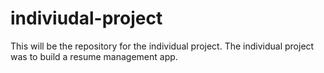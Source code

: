 # indiviudal-project
This will be the repository for the individual project. The individual project was to build a resume management app.
